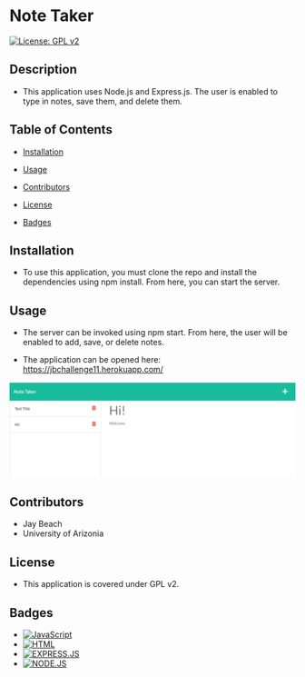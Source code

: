 # Note Taker

[![License: GPL v2](https://img.shields.io/badge/License-GPL_v2-blue.svg)](https://www.gnu.org/licenses/old-licenses/gpl-2.0.en.html)

## Description
* This application uses Node.js and Express.js. The user is enabled to type in notes, save them, and delete them.

## Table of Contents
* [Installation](#installation)

* [Usage](#usage)

* [Contributors](#contributors)

* [License](#license)

* [Badges](#badges)

## Installation
* To use this application, you must clone the repo and install the dependencies using npm install. From here, you can start the server.

## Usage
* The server can be invoked using npm start. From here, the user will be enabled to add, save, or delete notes.

* The application can be opened here: https://jbchallenge11.herokuapp.com/

![Sample of Note Taker Website](public/assets/images/notetaker.PNG)


## Contributors
* Jay Beach
* University of Arizonia

## License
* This application is covered under GPL v2.

## Badges

* <a href="https://github.com/badges/shields"><img src="https://img.shields.io/badge/JSS-green" alt="JavaScript"></a>
* <a href="https://github.com/badges/shields"><img src="https://img.shields.io/badge/HTML-green" alt="HTML"></a>
* <a href="https://github.com/badges/shields"><img src="https://img.shields.io/badge/HTML-green" alt="EXPRESS.JS"></a>
* <a href="https://github.com/badges/shields"><img src="https://img.shields.io/badge/HTML-green" alt="NODE.JS"></a>